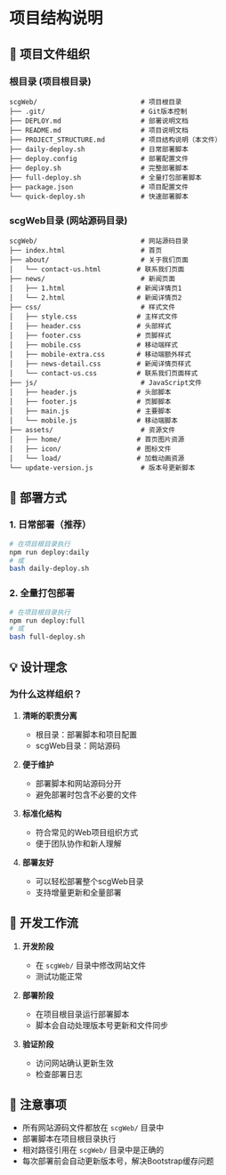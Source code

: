 # 项目结构说明

## 📁 项目文件组织

### 根目录 (项目根目录)
```
scgWeb/                          # 项目根目录
├── .git/                        # Git版本控制
├── DEPLOY.md                    # 部署说明文档
├── README.md                    # 项目说明文档
├── PROJECT_STRUCTURE.md         # 项目结构说明（本文件）
├── daily-deploy.sh              # 日常部署脚本
├── deploy.config                # 部署配置文件
├── deploy.sh                    # 完整部署脚本
├── full-deploy.sh               # 全量打包部署脚本
├── package.json                 # 项目配置文件
└── quick-deploy.sh              # 快速部署脚本
```

### scgWeb目录 (网站源码目录)
```
scgWeb/                          # 网站源码目录
├── index.html                   # 首页
├── about/                       # 关于我们页面
│   └── contact-us.html         # 联系我们页面
├── news/                        # 新闻页面
│   ├── 1.html                  # 新闻详情页1
│   └── 2.html                  # 新闻详情页2
├── css/                         # 样式文件
│   ├── style.css               # 主样式文件
│   ├── header.css              # 头部样式
│   ├── footer.css              # 页脚样式
│   ├── mobile.css              # 移动端样式
│   ├── mobile-extra.css        # 移动端额外样式
│   ├── news-detail.css         # 新闻详情页样式
│   └── contact-us.css          # 联系我们页面样式
├── js/                          # JavaScript文件
│   ├── header.js               # 头部脚本
│   ├── footer.js               # 页脚脚本
│   ├── main.js                 # 主要脚本
│   └── mobile.js               # 移动端脚本
├── assets/                      # 资源文件
│   ├── home/                   # 首页图片资源
│   ├── icon/                   # 图标文件
│   └── load/                   # 加载动画资源
└── update-version.js            # 版本号更新脚本
```

## 🚀 部署方式

### 1. 日常部署（推荐）
```bash
# 在项目根目录执行
npm run deploy:daily
# 或
bash daily-deploy.sh
```

### 2. 全量打包部署
```bash
# 在项目根目录执行
npm run deploy:full
# 或
bash full-deploy.sh
```

## 💡 设计理念

### 为什么这样组织？

1. **清晰的职责分离**
   - 根目录：部署脚本和项目配置
   - scgWeb目录：网站源码

2. **便于维护**
   - 部署脚本和网站源码分开
   - 避免部署时包含不必要的文件

3. **标准化结构**
   - 符合常见的Web项目组织方式
   - 便于团队协作和新人理解

4. **部署友好**
   - 可以轻松部署整个scgWeb目录
   - 支持增量更新和全量部署

## 🔧 开发工作流

1. **开发阶段**
   - 在 `scgWeb/` 目录中修改网站文件
   - 测试功能正常

2. **部署阶段**
   - 在项目根目录运行部署脚本
   - 脚本会自动处理版本号更新和文件同步

3. **验证阶段**
   - 访问网站确认更新生效
   - 检查部署日志

## 📝 注意事项

- 所有网站源码文件都放在 `scgWeb/` 目录中
- 部署脚本在项目根目录执行
- 相对路径引用在 `scgWeb/` 目录中是正确的
- 每次部署前会自动更新版本号，解决Bootstrap缓存问题 